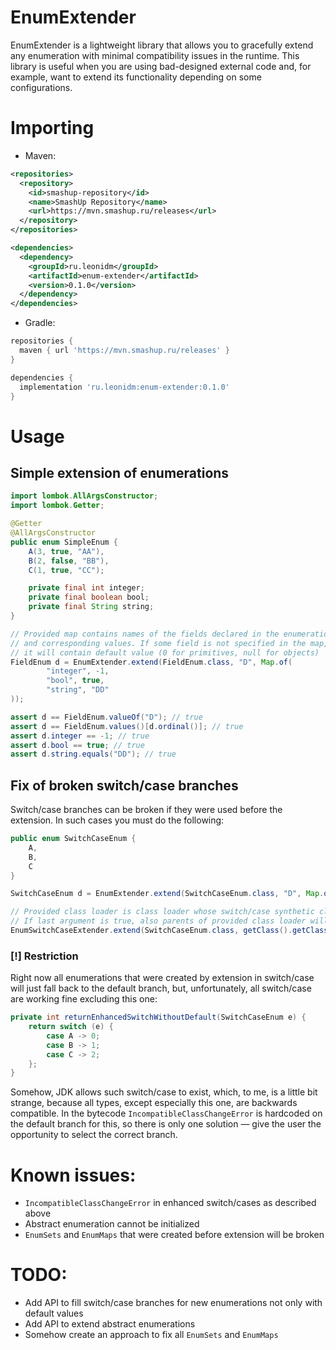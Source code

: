 # EnumExtender

EnumExtender is a lightweight library that allows you to gracefully extend any enumeration with minimal compatibility
issues in the runtime. This library is useful when you are using bad-designed external code and, for example,
want to extend its functionality depending on some configurations.

# Importing

* Maven:
```xml
<repositories>
  <repository>
    <id>smashup-repository</id>
    <name>SmashUp Repository</name>
    <url>https://mvn.smashup.ru/releases</url>
  </repository>
</repositories>

<dependencies>
  <dependency>
    <groupId>ru.leonidm</groupId>
    <artifactId>enum-extender</artifactId>
    <version>0.1.0</version>
  </dependency>
</dependencies>
```

* Gradle:
```groovy
repositories {
  maven { url 'https://mvn.smashup.ru/releases' }
}

dependencies {
  implementation 'ru.leonidm:enum-extender:0.1.0'
}
```

# Usage

## Simple extension of enumerations
```java
import lombok.AllArgsConstructor;
import lombok.Getter;

@Getter
@AllArgsConstructor
public enum SimpleEnum {
    A(3, true, "AA"),
    B(2, false, "BB"),
    C(1, true, "CC");

    private final int integer;
    private final boolean bool;
    private final String string;
}
```

```java
// Provided map contains names of the fields declared in the enumeration class
// and corresponding values. If some field is not specified in the map,
// it will contain default value (0 for primitives, null for objects)
FieldEnum d = EnumExtender.extend(FieldEnum.class, "D", Map.of(
        "integer", -1,
        "bool", true,
        "string", "DD"
));

assert d == FieldEnum.valueOf("D"); // true
assert d == FieldEnum.values()[d.ordinal()]; // true
assert d.integer == -1; // true
assert d.bool == true; // true
assert d.string.equals("DD"); // true
```

## Fix of broken switch/case branches

Switch/case branches can be broken if they were used before the extension. In such cases you must do the following:

```java
public enum SwitchCaseEnum {
    A,
    B,
    C
}
```

```java
SwitchCaseEnum d = EnumExtender.extend(SwitchCaseEnum.class, "D", Map.of());

// Provided class loader is class loader whose switch/case synthetic classes must be extended
// If last argument is true, also parents of provided class loader will be extended
EnumSwitchCaseExtender.extend(SwitchCaseEnum.class, getClass().getClassLoader(), true);
```

### [!] Restriction

Right now all enumerations that were created by extension in switch/case will just fall back to the default branch,
but, unfortunately, all switch/case are working fine excluding this one:

```java
private int returnEnhancedSwitchWithoutDefault(SwitchCaseEnum e) {
    return switch (e) {
        case A -> 0;
        case B -> 1;
        case C -> 2;
    };
}
```

Somehow, JDK allows such switch/case to exist, which, to me, is a little bit strange, because all types, except
especially this one, are backwards compatible. In the bytecode `IncompatibleClassChangeError` is hardcoded on
the default branch for this, so there is only one solution — give the user the opportunity to select the correct branch.

# Known issues:
* `IncompatibleClassChangeError` in enhanced switch/cases as described above
* Abstract enumeration cannot be initialized
* `EnumSets` and `EnumMaps` that were created before extension will be broken

# TODO:
* Add API to fill switch/case branches for new enumerations not only with default values
* Add API to extend abstract enumerations
* Somehow create an approach to fix all `EnumSets` and `EnumMaps`
